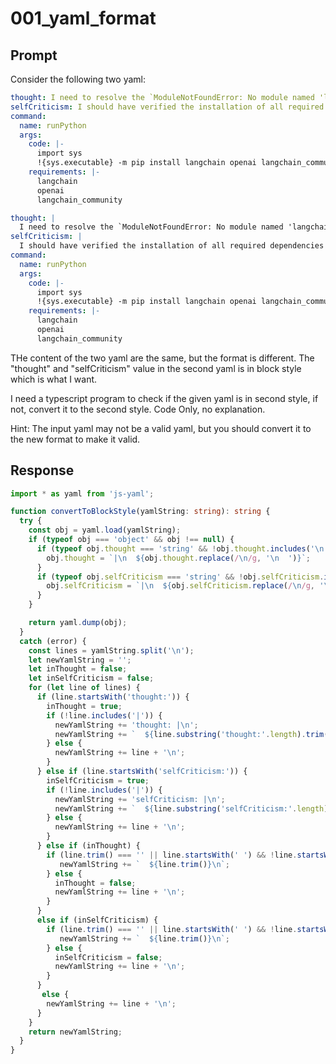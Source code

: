 # 001_yaml_format

## Prompt

Consider the following two yaml:

```yaml
thought: I need to resolve the `ModuleNotFoundError: No module named 'langchain_community'` error by ensuring that all necessary dependencies are correctly installed.
selfCriticism: I should have verified the installation of all required dependencies before running the code.
command:
  name: runPython
  args:
    code: |-
      import sys
      !{sys.executable} -m pip install langchain openai langchain_community
    requirements: |-
      langchain
      openai
      langchain_community
```

```yaml
thought: |
  I need to resolve the `ModuleNotFoundError: No module named 'langchain_community'` error by ensuring that all necessary dependencies are correctly installed.
selfCriticism: |
  I should have verified the installation of all required dependencies before running the code.
command:
  name: runPython
  args:
    code: |-
      import sys
      !{sys.executable} -m pip install langchain openai langchain_community
    requirements: |-
      langchain
      openai
      langchain_community
```

THe content of the two yaml are the same, but the format is different. The "thought" and "selfCriticism" value in the second yaml is in block style which is what I want. 

I need a typescript program to check if the given yaml is in second style, if not, convert it to the second style. Code Only, no explanation.

Hint: The input yaml may not be a valid yaml, but you should convert it to the new format to make it valid.

## Response

```typescript
import * as yaml from 'js-yaml';

function convertToBlockStyle(yamlString: string): string {
  try {
    const obj = yaml.load(yamlString);
    if (typeof obj === 'object' && obj !== null) {
      if (typeof obj.thought === 'string' && !obj.thought.includes('\n')) {
        obj.thought = `|\n  ${obj.thought.replace(/\n/g, '\n  ')}`;
      }
      if (typeof obj.selfCriticism === 'string' && !obj.selfCriticism.includes('\n')) {
        obj.selfCriticism = `|\n  ${obj.selfCriticism.replace(/\n/g, '\n  ')}`;
      }
    }

    return yaml.dump(obj);
  }
  catch (error) {
    const lines = yamlString.split('\n');
    let newYamlString = '';
    let inThought = false;
    let inSelfCriticism = false;
    for (let line of lines) {
      if (line.startsWith('thought:')) {
        inThought = true;
        if (!line.includes('|')) {
          newYamlString += 'thought: |\n';
          newYamlString += `  ${line.substring('thought:'.length).trim()}\n`;
        } else {
          newYamlString += line + '\n';
        }
      } else if (line.startsWith('selfCriticism:')) {
        inSelfCriticism = true;
        if (!line.includes('|')) {
          newYamlString += 'selfCriticism: |\n';
          newYamlString += `  ${line.substring('selfCriticism:'.length).trim()}\n`;
        } else {
          newYamlString += line + '\n';
        }
      } else if (inThought) {
        if (line.trim() === '' || line.startsWith(' ') && !line.startsWith('  ')) {
           newYamlString += `  ${line.trim()}\n`;
        } else {
          inThought = false;
          newYamlString += line + '\n';
        }
      }
      else if (inSelfCriticism) {
        if (line.trim() === '' || line.startsWith(' ') && !line.startsWith('  ')) {
           newYamlString += `  ${line.trim()}\n`;
        } else {
          inSelfCriticism = false;
          newYamlString += line + '\n';
        }
      }
       else {
        newYamlString += line + '\n';
      }
    }
    return newYamlString;
  }
}
```

